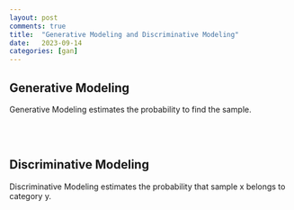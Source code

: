 ```yaml
---
layout: post
comments: true
title:  "Generative Modeling and Discriminative Modeling"
date:   2023-09-14 
categories: [gan]
---
```





## Generative Modeling

Generative Modeling estimates the probability to find the sample.








<br><br>

## Discriminative Modeling


Discriminative Modeling estimates the probability that sample x belongs to category y.

